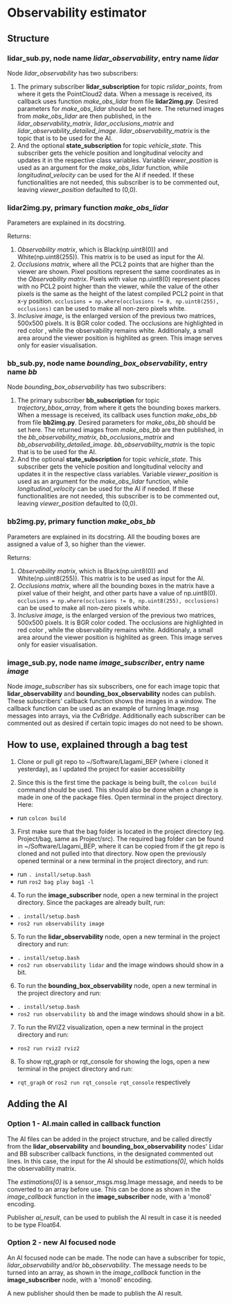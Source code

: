 Observability estimator
================

Structure
------------------
### **lidar_sub.py**, node name *lidar_observability*, entry name *lidar*
 
Node *lidar_observability* has two subscribers:
1. The primary subscriber **lidar_subscription** for topic *rslidar_points*,
from where it gets the PointCloud2 data. When a message is received, its callback
uses function *make_obs_lidar* from file **lidar2img.py**. Desired parameters 
for *make_obs_lidar* should be set here. The returned images from *make_obs_lidar* are then published,
in the *lidar_observability_matrix*, *lidar_occlusions_matrix* and *lidar_observability_detailed_image*. 
*lidar_observability_matrix* is the topic that is to be used for the AI.
2. And the optional **state_subscription** for topic *vehicle_state*. This subscriber
gets the vehicle position and longitudinal velocity and updates it in the respective
class variables. Variable *viewer_position* is used as an argument for the 
*make_obs_lidar* function, while *longitudinal_velocity* can be used for the AI if
needed. If these functionalities are not needed, this subscriber is to be commented
out, leaving *viewer_position* defaulted to (0,0).

### **lidar2img.py**, primary function *make_obs_lidar*

Parameters are explained in its docstring.

Returns:
1. *Observability matrix*, which is Black(np.uint8(0)) and White(np.uint8(255)).
This matrix is to be used as input for the AI.
2. *Occlusions matrix*, where all the PCL2 points that are higher than the viewer
are shown. Pixel positions represent the same coordinates as in the 
*Observability matrix*. Pixels with value np.uint8(0) represent places with no
PCL2 point higher than the viewer, while the value of the other pixels is the 
same as the height of the latest compiled PCL2 point in that x-y position.
`occlusions = np.where(occlusions != 0, np.uint8(255), occlusions)`
can be used to make all non-zero pixels white.
3. *Inclusive image*, is the enlarged version of the previous two matrices, 
500x500 pixels. It is BGR color coded. The occlusions are highlighted in red color
, while the observability remains white. Additionaly, a small area around the viewer
position is highlited as green. This image serves only for easier visualisation.

### **bb_sub.py**, node name *bounding_box_observability*, entry name *bb*
 
Node *bounding_box_observability* has two subscribers:
1. The primary subscriber **bb_subscription** for topic *trajectory_bbox_array*,
from where it gets the bounding boxes markers. When a message is received, its callback
uses function *make_obs_bb* from file **bb2img.py**. Desired parameters 
for *make_obs_bb* should be set here. The returned images from *make_obs_bb* are then published,
in the *bb_observability_matrix*, *bb_occlusions_matrix* and *bb_observability_detailed_image*. *bb_observability_matrix*
is the topic that is to be used for the AI.
2. And the optional **state_subscription** for topic *vehicle_state*. This subscriber
gets the vehicle position and longitudinal velocity and updates it in the respective
class variables. Variable *viewer_position* is used as an argument for the 
*make_obs_lidar* function, while *longitudinal_velocity* can be used for the AI if
needed. If these functionalities are not needed, this subscriber is to be commented
out, leaving *viewer_position* defaulted to (0,0).

### **bb2img.py**, primary function *make_obs_bb*

Parameters are explained in its docstring. All the bouding boxes are assigned a value of 3, so
higher than the viewer.

Returns:
1. *Observability matrix*, which is Black(np.uint8(0)) and White(np.uint8(255)).
This matrix is to be used as input for the AI.
2. *Occlusions matrix*, where all the bounding boxes in the matrix have a pixel value of their height,
and other parts have a value of np.uint8(0). `occlusions = np.where(occlusions != 0, np.uint8(255), occlusions)`
can be used to make all non-zero pixels white.
3. *Inclusive image*, is the enlarged version of the previous two matrices, 
500x500 pixels. It is BGR color coded. The occlusions are highlighted in red color
, while the observability remains white. Additionaly, a small area around the viewer
position is highlited as green. This image serves only for easier visualisation.

### **image_sub.py**, node name *image_subscriber*, entry name *image*
 
Node *image_subscriber* has six subscribers, one for each image topic that **lidar_observability** and
**bounding_box_observability** nodes can publish. These subscribers' callback function shows the images in a window.
The callback function can be used as an example of turning Image.msg messages into arrays, via the *CvBridge*.
Additionally each subscriber can be commented out as desired if certain topic images do not need to be shown.



How to use, explained through a bag test
------------------
1. Clone or pull git repo to ~/Software/Llagami_BEP (where i cloned it yesterday), as I updated the project for easier accessibility

2. Since this is the first time the package is being built, the `colcon build` command should be used. This 
should also be done when a change is made in one of the package files. Open terminal in the project directory. Here:
- run `colcon build`

3. First make sure that the bag folder is located in the project directory (eg. Project/bag, same as Project/src). 
The required bag folder can be found in ~/Software/Llagami_BEP, where it can be copied from if the git repo is cloned
and not pulled into that directory. Now open the previously opened terminal or a new terminal in the project directory, and run:
- run `. install/setup.bash`
- run `ros2 bag play bag1 -l`

4. To run the **image_subscriber** node, open a new terminal in the project directory. 
Since the packages are already built, run:
- `. install/setup.bash`
- `ros2 run observability image`

5. To run the **lidar_observability** node, open a new terminal in the project directory and run:
- `. install/setup.bash`
- `ros2 run observability lidar` and the image windows should show in a bit.

6. To run the **bounding_box_observability** node, open a new terminal in the project directory and run:
- `. install/setup.bash`
- `ros2 run observability bb` and the image windows should show in a bit.

7. To run the RVIZ2 visualization, open a new terminal in the project directory and run:
- `ros2 run rviz2 rviz2`

8. To show rqt_graph or rqt_console for showing the logs, open a new terminal in the project directory and run:
- `rqt_graph` or `ros2 run rqt_console rqt_console` respectively


Adding the AI
------------------

### Option 1 - AI.main called in callback function
The AI files can be added in the project structure, and be called directly from the **lidar_observability** and
**bounding_box_observability** nodes' Lidar and BB subscriber callback functions, in the designated commented out lines.
In this case, the input for the AI should be *estimations[0]*, which holds the observability matrix. 


The *estimations[0]* is a sensor_msgs.msg.Image message, and needs to be converted to an array before use.
This can be done as shown in the *image_callback* function in the **image_subscriber** node, with a 'mono8'
encoding.


Publisher *ai_result*, can be used to publish the AI result in case it is needed to be type Float64.

### Option 2 - new AI focused node
An AI focused node can be made. The node can have a subscriber for topic, *lidar_observability* and/or *bb_observability*.
The message needs to be turned into an array, as shown in the *image_callback* function in the **image_subscriber** node, with a 'mono8'
encoding.

A new publisher should then be made to publish the AI result.
